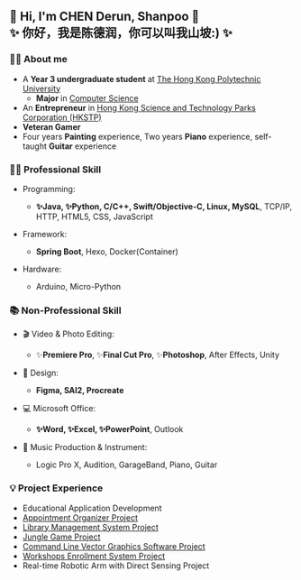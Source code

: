 ## 👋 Hi, I'm CHEN Derun, Shanpoo 👋 <br> ✨ 你好，我是陈德润，你可以叫我山坡:) ✨

### 👨‍🎓 About me
- A **Year 3 undergraduate student** at [The Hong Kong Polytechnic University](https://www.polyu.edu.hk/)
  - **Major** in [Computer Science](https://www.polyu.edu.hk/comp/)
- An **Entrepreneur** in [Hong Kong Science and Technology Parks Corporation (HKSTP)](https://www.hkstp.org/)
- **Veteran Gamer**
- Four years **Painting** experience, Two years **Piano** experience, self-taught **Guitar** experience

### 🧑‍💻 Professional Skill

- Programming:
  - **✨Java, ✨Python, C/C++, Swift/Objective-C, Linux, MySQL**, TCP/IP, HTTP, HTML5, CSS, JavaScript

- Framework:
  - **Spring Boot**, Hexo, Docker(Container)
  
- Hardware:
  - Arduino, Micro-Python

### 📚 Non-Professional Skill

- 🎬 Video & Photo Editing:
  - ✨**Premiere Pro**, ✨**Final Cut Pro**, ✨**Photoshop**, After Effects, Unity

- 🎨 Design:
  - **Figma, SAI2, Procreate**

- 💻 Microsoft Office:
  - **✨Word, ✨Excel, ✨PowerPoint**, Outlook

- 🎹 Music Production & Instrument:
  - Logic Pro X, Audition, GarageBand, Piano, Guitar

### 💡 Project Experience
- Educational Application Development
- [Appointment Organizer Project](https://github.com/ShanpooO/Appointment_Organizer_Project)
- [Library Management System Project](https://github.com/ShanpooO/Library_Management_System_Project)
- [Jungle Game Project](https://github.com/ShanpooO/Jungle_Game_Project)
- [Command Line Vector Graphics Software Project](https://github.com/ShanpooO/Command-Line_Vector_Graphics_Software)
- [Workshops Enrollment System Project](https://github.com/ShanpooO/Workshops_Enrollment_System_Project)
- Real-time Robotic Arm with Direct Sensing Project
<!--
**ShanpooO/ShanpooO** is a ✨ _special_ ✨ repository because its `README.md` (this file) appears on your GitHub profile.

Here are some ideas to get you started:

- 🔭 I’m currently working on ...
- 🌱 I’m currently learning ...
- 👯 I’m looking to collaborate on ...
- 🤔 I’m looking for help with ...
- 💬 Ask me about ...
- 📫 How to reach me: ...
- 😄 Pronouns: ...
- ⚡ Fun fact: ...
-->
